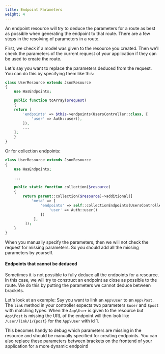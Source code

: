 ```yaml
---
title: Endpoint Parameters
weight: 4
---
```


An endpoint resource will try to deduce the parameters for a route as best as possible when generating the endpoint to that route. There are a few steps in the resolving of parameters in a route.

First, we check if a model was given to the resource you created. Then we'll check the parameters of the current request of your application if they can be used to create the route.

Let's say you want to replace the parameters deduced from the request. You can do this by specifying them like this:

```php
class UserResource extends JsonResource
{
    use HasEndpoints;

    public function toArray($request)
    {
    return [
        'endpoints' => $this->endpoints(UsersController::class, [
            'user' => Auth::user(),
        ]),
        ...
    ];
    }
}
```


Or for collection endpoints:
   
``` php
class UserResource extends JsonResource
{
    use HasEndpoints;

    ...
    
    public static function collection($resource)
    {
        return parent::collection($resource)->additional([
            'meta' => [
                'endpoints' => self::collectionEndpoints(UsersController::class, [
                    'user' => Auth::user()
                ])
             ],
         ]);
    }
}
```

When you manually specify the parameters, then we will not check the request for missing parameters. So you should add all the missing parameters by yourself.

#### Endpoints that cannot be deduced

Sometimes it is not possible to fully deduce all the endpoints for a resource. In this case, we will try to construct an endpoint as close as possible to the route. We do this by putting the parameters we cannot deduce between brackets.

Let's look at an example: Say you want to link an `App\User` to an `App\Post`. The `link` method in your controller expects two parameters `$user` and `$post` with matching types. When the `App\User` is given to the resource but `App\Post` is missing the URL of the endpoint will then look like `/user/link/1/{post}` for the `App\User` with id 1.

This becomes handy to debug which parameters are missing in the resource and should be manually specified for creating endpoints. You can also replace these parameters between brackets on the frontend of your application for a more dynamic endpoint!

